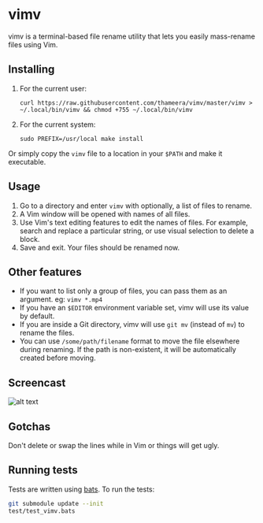 # vimv

vimv is a terminal-based file rename utility that lets you easily mass-rename files using Vim.

## Installing

1. For the current user:
   ```
   curl https://raw.githubusercontent.com/thameera/vimv/master/vimv > ~/.local/bin/vimv && chmod +755 ~/.local/bin/vimv
   ```
2. For the current system:
   ```
   sudo PREFIX=/usr/local make install
   ```

Or simply copy the `vimv` file to a location in your `$PATH` and make it executable.

## Usage

1. Go to a directory and enter `vimv` with optionally, a list of files to rename.
2. A Vim window will be opened with names of all files.
3. Use Vim's text editing features to edit the names of files. For example, search and replace a particular string, or use visual selection to delete a block.
4. Save and exit. Your files should be renamed now.

## Other features

* If you want to list only a group of files, you can pass them as an argument. eg: `vimv *.mp4`
* If you have an `$EDITOR` environment variable set, vimv will use its value by default.
* If you are inside a Git directory, vimv will use `git mv` (instead of `mv`) to rename the files.
* You can use `/some/path/filename` format to move the file elsewhere during renaming. If the path is non-existent, it will be automatically created before moving.

## Screencast

![alt text](screencast.gif "vimv in action")

## Gotchas

Don't delete or swap the lines while in Vim or things will get ugly.

## Running tests

Tests are written using [bats](https://github.com/bats-core/bats-core). To run the tests:

```sh
git submodule update --init
test/test_vimv.bats
```
